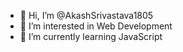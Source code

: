 - 👋 Hi, I’m @AkashSrivastava1805
- 👀 I’m interested in Web Development
- 🌱 I’m currently learning JavaScript
<!--- 📫 How to reach me --->

<!---
AkashSrivastava1805/AkashSrivastava1805 is a ✨ special ✨ repository because its `README.md` (this file) appears on your GitHub profile.
You can click the Preview link to take a look at your changes.
--->

